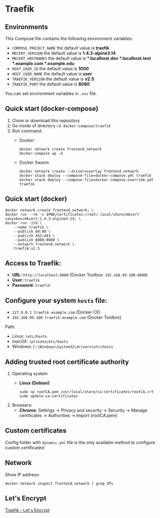 # Traefik

## Environments
This Compose file contains the following environment variables:

- `COMPOSE_PROJECT_NAME` the default value is **traefik**
- `MKCERT_VERSION` the default value is **1.4.3-alpine3.14**
- `MKCERT_HOSTNAMES` the default value is **\*.localhost.dev \*.localhost.test \*.example.com \*.example.edu**
- `HOST_USER_ID` the default value is **1000**
- `HOST_USER_NAME` the default value is **user**
- `TRAEFIK_VERSION` the default value is **v2.5**
- `TRAEFIK_PORT` the default value is **8080**

You can set environment variables in `.env` file.

## Quick start (docker-compose)
1. Clone or download this repository
1. Go inside of directory `cd docker-compose/traefik`
1. Run command:
    - Docker:

          docker network create frontend_network
          docker-compose up -d

    - Docker Swarm

          docker network create --driver=overlay frontend_network
          docker stack deploy --compose-file=docker-compose.yml traefik
          docker stack deploy --compose-file=docker-compose.override.yml traefik

## Quick start (docker)

    docker network create frontend_network; \
    docker run --rm -v $PWD/certificates:/root/.local/share/mkcert vavyskov/mkcert:1.4.3-alpine3.14; \
    docker run -itd \
        --name traefik \
        --publish 80:80 \
        --publish 443:443 \
        --publish 8080:8080 \
        --network frontend_network \
        traefik:v2.5

## Access to Traefik: 
- **URL:** `http://localhost:8080` (Docker Toolbox: `192.168.99.100:8080`)
- **User:** `traefik`
- **Password:** `traefik`

## Configure your system `hosts` file:

- `127.0.0.1 traefik.example.com` (Docker CE)
- `192.168.99.100 traefik.example.com` (Docker Toolbox)

Path:
- Linux: `/etc/hosts`
- macOX: `/private/etc/hosts`
- Windows: `C:\Windows\System32\drivers\etc\hosts`

## Adding trusted root certificate authority
1. Operating system
   - **Linux (Debian)**:

         sudo cp rootCA.pem /usr/local/share/ca-certificates/rootCA.crt
         sudo update-ca-certificates

2. Browsers:
   - **Chrome**: Settings -> Privacy and security -> Security -> Manage certificates -> Authorities -> Import (rootCA.pem)

## Custom certificates

Config folder with `dynamic.yml` file is the only available method to configure custom certificates!

## Network
Show IP address:

    docker network inspect frontend_network | grep IPv

## Let's Encrypt
[Traefik - Let's Encrypt](https://git-scm.com/?target=_blank)
